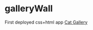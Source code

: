 # galleryWall
First deployed css+html app
[Cat Gallery](https://maryampayenda.github.io/galleryWall/)
